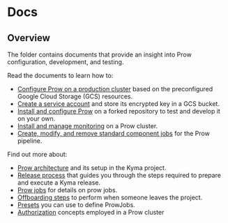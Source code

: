 # Docs

## Overview

The folder contains documents that provide an insight into Prow configuration, development, and testing.

<!-- Update the list each time you modify the document structure in this folder. -->

Read the documents to learn how to:

- [Configure Prow on a production cluster](./production-cluster-configuration.md) based on the preconfigured Google Cloud Storage (GCS) resources.
- [Create a service account](./prow-secrets-management.md) and store its encrypted key in a GCS bucket.
- [Install and configure Prow](./prow-installation-on-forks.md) on a forked repository to test and develop it on your own.
- [Install and manage monitoring](./prow-monitoring.md) on a Prow cluster.
- [Create, modify, and remove standard component jobs](./component-jobs.md) for the Prow pipeline.

Find out more about:

- [Prow architecture](./prow-architecture.md) and its setup in the Kyma project.
- [Release process](./release-process.md) that guides you through the steps required to prepare and execute a Kyma release.
- [Prow jobs](./prow-jobs.md) for details on prow jobs.
- [Offboarding steps](offboarding-checklist.md) to perform when someone leaves the project.
- [Presets](./presets.md) you can use to define ProwJobs.
- [Authorization](./authorization.md) concepts employed in a Prow cluster
